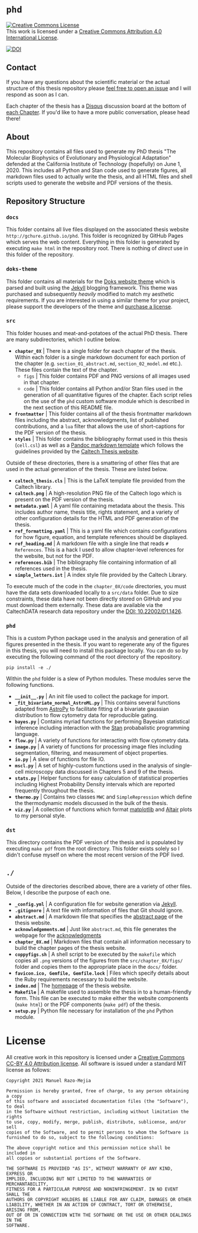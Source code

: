 # `phd`

<a rel="license" href="http://creativecommons.org/licenses/by/4.0/"><img alt="Creative Commons License" style="border-width:0" src="https://i.creativecommons.org/l/by/4.0/88x31.png" /></a><br />This work is licensed under a <a rel="license" href="http://creativecommons.org/licenses/by/4.0/">Creative Commons Attribution 4.0 International License</a>.

[![DOI](https://zenodo.org/badge/DOI/10.5281/zenodo.3815142.svg)](https://doi.org/10.5281/zenodo.3815142)


## Contact
If you have any questions about the scientific material or the actual structure
of this thesis repository please [feel free to open an issue](https://github.com/gchure/phd/issues) and I will
respond as soon as I can.

Each chapter of the thesis has a [Disqus](https://disqus.com/) discussion board at the bottom of
[each Chapter](https://gchure.github.io/phd/chapter_01/#references). If you'd like to have a more public conversation, please head there!

## About
This repository contains all files used to generate my PhD thesis "The Molecular
Biophysics of Evolutionary and Physiological Adaptation" defended at the
California Institute of Technology (hopefully) on June 1, 2020. This includes
all Python and Stan code used to generate figures, all markdown files used to
actually write the thesis, and all HTML files and shell scripts used to generate
the website and PDF versions of the thesis. 

## Repository Structure

### `docs`
This folder contains all live files displayed on the associated thesis website
`http://gchure.github.io/phd`. This folder is recognized by GitHub Pages which
serves the web content. Everything in this folder is generated by executing
`make html` in the repository root. There is nothing of *direct* use in this
folder of the repository. 

### `doks-theme`
This folder contains all materials for the [Doks website theme](https://doks.themejack.com/blue/) which is
parsed and built using the [Jekyll](https://jekyllrb.com/) blogging framework. This theme was
purchased and subsequently *heavily* modified to match my aesthetic
requirements. If you are interested in using a similar theme for your project,
please support the developers of the theme and [purchase a license](https://themeforest.net/item/doks-jekyll-theme-for-project-documentation/21102900).

### `src`
This folder houses and meat-and-potatoes of the actual PhD thesis. There are
many subdirectories, which I outline below. 

* **`chapter_0X`** \| There is a single folder for each chapter of the thesis.
  Within each folder is a single markdown document for each portion of the
  chapter (e.g. `section_01_abstract.md`, `section_02_model.md` etc.). These
  files contain the text of the chapter.
  + `figs` \| This folder contains PDF and PNG versions of all images used in that chapter. 
  + `code` \| This folder contains all Python and/or Stan files used in the
    generation of all quantitative figures of the chapter. Each script relies on
    the use of the `phd` custom software module which is described in the next
    section of this README file.
* **`frontmatter`** \| This folder contains all of the thesis frontmatter
  markdown files including the abstract, acknowledgments, list of published
  contributions, and a `lua` filter that allows the use of short-captions for
  the PDF version of the thesis. 
* **`styles`** \| This folder contains the bibliography format used in this
  thesis (`cell.csl`) as well as a [Pandoc markdown
  template](https://pandoc.org/MANUAL.html#templates) which follows the
  guidelines provided by the [Caltech Thesis
  website](https://libguides.caltech.edu/theses).

Outside of these directories, there is a smattering of other files that are used
in the actual generation of the thesis. These are listed below. 

* **`caltech_thesis.cls`** \| This is the LaTeX template file provided from the
  Caltech library.
* **`caltech.png`** \| A high-resolution PNG file of the Caltech logo which is
  present on the PDF version of the thesis.
* **`metadata.yaml`** \| A yaml file containing metadata about the thesis. This
  includes author name, thesis title, rights statement, and a variety of other
  configuration details for the HTML and PDF generation of the thesis. 
* **`ref_formatting.yaml`** \| This is a yaml file which contains configurations
  for how figure, equation, and template references should be displayed. 
* **`ref_heading.md`** \| A markdown file with a single line that reads `#
  References`. This is a hack I used to allow chapter-level references for the
  website, but not for the PDF.
* **`references.bib`** \| The bibliography file containing information of all
  references used in the thesis. 
* **`simple_letters.ist`** \| A index style file provided by the Caltech
  Library. 

To execute much of the code in the `chapter_0X/code` directories, you must have
the data sets downloaded locally to a `src/data` folder. Due to size
constraints, these data have not been directly stored on GitHub and you must
download them externally. These data are available via the CaltechDATA research
data repository under the [DOI: 10.22002/D1.1426](https://doi.org/10.22002/D1.1426).

### `phd`
This is a custom Python package used in the analysis and generation of all
figures presented in the thesis. If you want to regenerate any of the figures in
this thesis, you will need to install this package locally. You can do so by
executing the following command of the root directory of the repository. 

```
pip install -e ./
```

Within the `phd` folder is a slew of Python modules. These modules serve the
following functions. 

* **`__init__.py`** \| An init file used to collect the package for import. 
* **`_fit_bivariate_normal_AstroML.py`** \| This contains several functions
  adapted from [AstroPy](https://www.astropy.org/) to facilitate fitting of a bivariate gaussian
  distribution to flow cytometry data for reproducible gating. 
* **`bayes.py`** \| Contains myriad functions for performing Bayesian
  statistical inference including interaction with the
  [Stan](http://mc-stan.org) probabalistic programming language. 
* **`flow.py`** \| A variety of functions for interacting with flow cytometry
  data. 
* **`image.py`** \| A variety of functions for processing image files including
  segmentation, filtering, and measurement of object properties. 
* **`io.py`** \| A slew of functions for file IO.
* **`mscl.py`** \| A set of highly-custom functions used in the analysis of
  single-cell microscopy data discussed in Chapters 5 and 9 of the thesis. 
* **`stats.py`** \| Helper functions for easy calculation of statistical
  properties including Highest Probability Density intervals which are reported
  frequently throughout the thesis. 
* **`thermo.py`** \| Contains two classes `MWC` and `SimpleRepression` which
  define the thermodynamic models discussed in the bulk of the thesis. 
* **`viz.py`** \| A collection of functions which format [matplotlib](https://matplotlib.org/) and
  [Altair](https://altair-viz.github.io/) plots to my personal style.

### `dst`
This directory contains the PDF version of the thesis and is populated by
executing `make pdf` from the root directory. This folder exists solely so I
didn't confuse myself on where the most recent version of the PDF lived. 

## `./`
Outside of the directories described above, there are a variety of other files.
Below, I describe the purpose of each one. 

* **`_config.yml`** \| A configuration file for website generation via
  [Jekyll](https://jekyllrb.com/).
* **`.gitignore`** \| A text file with information of files that Git should ignore.
* **`abstract.md`** \| A markdown file that specifies the [abstract
  page](http://gchure.github.io/phd/abstract) of the thesis website. 
* **`acknowledgements.md`** \| Just like `abstract.md`, this file generates the
  webpage for the
  [acknowledgments](http://gchure.github.io/phd/acknowledgements)
* **`chapter_0X.md`** \| Markdown files that contain all information necessary
  to build the chapter pages of the thesis website. 
* **`coppyfigs.sh`** \| A shell script to be executed by the `makefile` which
  copies all `.png` versions of the figures from the `src/chapter_0X/figs/`
  folder and copies them to the appropriate place in the `docs/` folder. 
* **`favicon.ico, Gemfile, Gemfile.lock`** \| Files which specify details about
  the Ruby requirements necessary to build the website. 
* **`index.md`** \| The [homepage](http://gchure.github.io/phd) of the thesis
  website. 
* **`Makefile`** \| A makefile used to assemble the thesis in to a
  human-friendly form. This file can be executed to make either the website
  components (`make html`) or the PDF components (`make pdf`) of the thesis. 
* **`setup.py`** \| Python file necessary for installation of the `phd` Python
  module. 


# License
All creative work in this repository is licensed under a [Creative Commons CC-BY
4.0 Attribution license](https://creativecommons.org/licenses/by/4.0/). All
software is issued under a standard MIT license as follows:

```
Copyright 2021 Manuel Razo-Mejia

Permission is hereby granted, free of charge, to any person obtaining a copy
of this software and associated documentation files (the "Software"), to deal
in the Software without restriction, including without limitation the rights
to use, copy, modify, merge, publish, distribute, sublicense, and/or sell
copies of the Software, and to permit persons to whom the Software is
furnished to do so, subject to the following conditions:

The above copyright notice and this permission notice shall be included in
all copies or substantial portions of the Software.

THE SOFTWARE IS PROVIDED "AS IS", WITHOUT WARRANTY OF ANY KIND, EXPRESS OR
IMPLIED, INCLUDING BUT NOT LIMITED TO THE WARRANTIES OF MERCHANTABILITY,
FITNESS FOR A PARTICULAR PURPOSE AND NONINFRINGEMENT. IN NO EVENT SHALL THE
AUTHORS OR COPYRIGHT HOLDERS BE LIABLE FOR ANY CLAIM, DAMAGES OR OTHER
LIABILITY, WHETHER IN AN ACTION OF CONTRACT, TORT OR OTHERWISE, ARISING FROM,
OUT OF OR IN CONNECTION WITH THE SOFTWARE OR THE USE OR OTHER DEALINGS IN THE
SOFTWARE.
```

